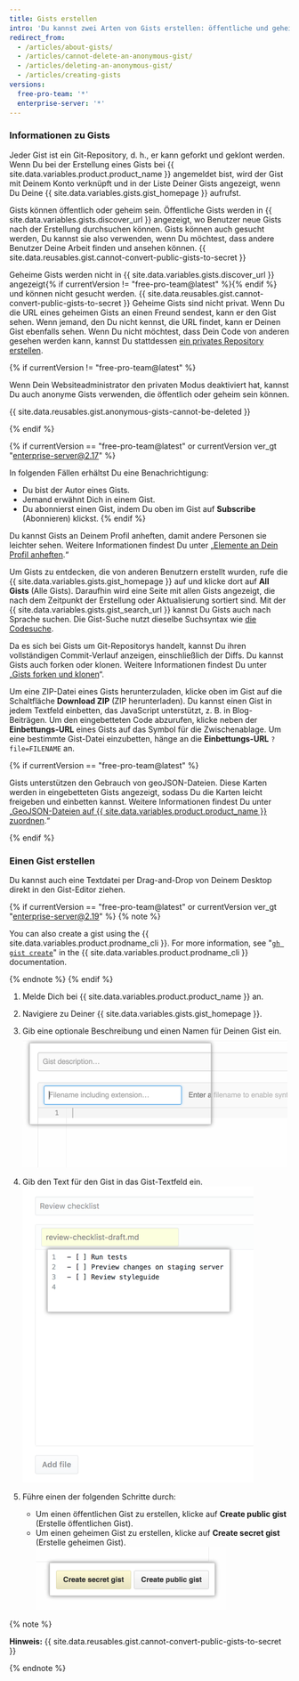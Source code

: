 ```yaml
---
title: Gists erstellen
intro: 'Du kannst zwei Arten von Gists erstellen: öffentliche und geheime. Erstelle einen öffentlichen Gist, wenn Du Deine Ideen für andere freigeben möchtest. Andernfalls kannst Du einen geheimen Gist erstellen.'
redirect_from:
  - /articles/about-gists/
  - /articles/cannot-delete-an-anonymous-gist/
  - /articles/deleting-an-anonymous-gist/
  - /articles/creating-gists
versions:
  free-pro-team: '*'
  enterprise-server: '*'
---
```


### Informationen zu Gists

Jeder Gist ist ein Git-Repository, d. h., er kann geforkt und geklont werden. Wenn Du bei der Erstellung eines Gists bei {{ site.data.variables.product.product_name }} angemeldet bist, wird der Gist mit Deinem Konto verknüpft und in der Liste Deiner Gists angezeigt, wenn Du Deine {{ site.data.variables.gists.gist_homepage }} aufrufst.

Gists können öffentlich oder geheim sein. Öffentliche Gists werden in {{ site.data.variables.gists.discover_url }} angezeigt, wo Benutzer neue Gists nach der Erstellung durchsuchen können. Gists können auch gesucht werden, Du kannst sie also verwenden, wenn Du möchtest, dass andere Benutzer Deine Arbeit finden und ansehen können. {{ site.data.reusables.gist.cannot-convert-public-gists-to-secret }}

Geheime Gists werden nicht in {{ site.data.variables.gists.discover_url }} angezeigt{% if currentVersion != "free-pro-team@latest" %}{% endif %} und können nicht gesucht werden. {{ site.data.reusables.gist.cannot-convert-public-gists-to-secret }} Geheime Gists sind nicht privat. Wenn Du die URL eines geheimen Gists an einen Freund sendest, kann er den Gist sehen. Wenn jemand, den Du nicht kennst, die URL findet, kann er Deinen Gist ebenfalls sehen. Wenn Du nicht möchtest, dass Dein Code von anderen gesehen werden kann, kannst Du stattdessen [ein privates Repository erstellen](/articles/creating-a-new-repository).

{% if currentVersion != "free-pro-team@latest" %}

Wenn Dein Websiteadministrator den privaten Modus deaktiviert hat, kannst Du auch anonyme Gists verwenden, die öffentlich oder geheim sein können.

{{ site.data.reusables.gist.anonymous-gists-cannot-be-deleted }}

{% endif %}

{% if currentVersion == "free-pro-team@latest" or currentVersion ver_gt "enterprise-server@2.17" %}

In folgenden Fällen erhältst Du eine Benachrichtigung:
- Du bist der Autor eines Gists.
- Jemand erwähnt Dich in einem Gist.
- Du abonnierst einen Gist, indem Du oben im Gist auf **Subscribe** (Abonnieren) klickst.
{% endif %}

Du kannst Gists an Deinem Profil anheften, damit andere Personen sie leichter sehen. Weitere Informationen findest Du unter „[Elemente an Dein Profil anheften](/articles/pinning-items-to-your-profile).“

Um Gists zu entdecken, die von anderen Benutzern erstellt wurden, rufe die {{ site.data.variables.gists.gist_homepage }} auf und klicke dort auf **All Gists** (Alle Gists). Daraufhin wird eine Seite mit allen Gists angezeigt, die nach dem Zeitpunkt der Erstellung oder Aktualisierung sortiert sind. Mit der {{ site.data.variables.gists.gist_search_url }} kannst Du Gists auch nach Sprache suchen. Die Gist-Suche nutzt dieselbe Suchsyntax wie [die Codesuche](/articles/searching-code).

Da es sich bei Gists um Git-Repositorys handelt, kannst Du ihren vollständigen Commit-Verlauf anzeigen, einschließlich der Diffs. Du kannst Gists auch forken oder klonen. Weitere Informationen findest Du unter „[Gists forken und klonen](/articles/forking-and-cloning-gists)“.

Um eine ZIP-Datei eines Gists herunterzuladen, klicke oben im Gist auf die Schaltfläche **Download ZIP** (ZIP herunterladen). Du kannst einen Gist in jedem Textfeld einbetten, das JavaScript unterstützt, z. B. in Blog-Beiträgen. Um den eingebetteten Code abzurufen, klicke neben der **Einbettungs-URL** eines Gists auf das Symbol für die Zwischenablage. Um eine bestimmte Gist-Datei einzubetten, hänge an die **Einbettungs-URL** `?file=FILENAME` an.

{% if currentVersion == "free-pro-team@latest" %}

Gists unterstützen den Gebrauch von geoJSON-Dateien. Diese Karten werden in eingebetteten Gists angezeigt, sodass Du die Karten leicht freigeben und einbetten kannst. Weitere Informationen findest Du unter „[GeoJSON-Dateien auf {{ site.data.variables.product.product_name }} zuordnen](/articles/mapping-geojson-files-on-github).“

{% endif %}

### Einen Gist erstellen

Du kannst auch eine Textdatei per Drag-and-Drop von Deinem Desktop direkt in den Gist-Editor ziehen.

{% if currentVersion == "free-pro-team@latest" or currentVersion ver_gt "enterprise-server@2.19" %}
{% note %}

You can also create a gist using the {{ site.data.variables.product.prodname_cli }}. For more information, see "[`gh gist create`](https://cli.github.com/manual/gh_gist_create)" in the {{ site.data.variables.product.prodname_cli }} documentation.

{% endnote %}
{% endif %}

1. Melde Dich bei {{ site.data.variables.product.product_name }} an.
2. Navigiere zu Deiner {{ site.data.variables.gists.gist_homepage }}.
3. Gib eine optionale Beschreibung und einen Namen für Deinen Gist ein. ![Name und Beschreibung des Gists](/assets/images/help/gist/gist_name_description.png)

4. Gib den Text für den Gist in das Gist-Textfeld ein. ![Gist-Textfeld](/assets/images/help/gist/gist_text_box.png)

5. Führe einen der folgenden Schritte durch:
    - Um einen öffentlichen Gist zu erstellen, klicke auf **Create public gist** (Erstelle öffentlichen Gist).
    - Um einen geheimen Gist zu erstellen, klicke auf **Create secret gist** (Erstelle geheimen Gist). ![Schaltfläche zum Erstellen des Gists](/assets/images/help/gist/gist_create_btn.png)

  {% note %}

  **Hinweis:** {{ site.data.reusables.gist.cannot-convert-public-gists-to-secret }}

  {% endnote %}
